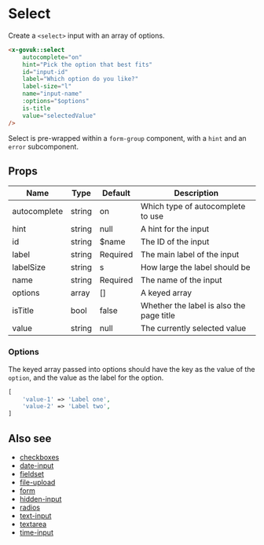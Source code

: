 # Select

Create a `<select>` input with an array of options.

```html
<x-govuk::select
    autocomplete="on"
    hint="Pick the option that best fits"
    id="input-id"
    label="Which option do you like?"
    label-size="l"
    name="input-name"
    :options="$options"
    is-title
    value="selectedValue"
/>
```

Select is pre-wrapped within a `form-group` component, with a `hint` and an `error` subcomponent.

## Props

| Name         | Type   | Default  | Description |
| ------------ | ------ | -------- | ----------- |
| autocomplete | string | on       | Which type of autocomplete to use |
| hint         | string | null     | A hint for the input |
| id           | string | $name    | The ID of the input |
| label        | string | Required | The main label of the input |
| labelSize    | string | s        | How large the label should be |
| name         | string | Required | The name of the input |
| options      | array  | []       | A keyed array |
| isTitle      | bool   | false    | Whether the label is also the page title |
| value        | string | null     | The currently selected value |

### Options

The keyed array passed into options should have the key as the value of the `option`, and the value as the label for the option.

```php
[
    'value-1' => 'Label one',
    'value-2' => 'Label two',
]
```

## Also see

* [checkboxes](checkboxes.md)
* [date-input](date-input.md)
* [fieldset](fieldset.md)
* [file-upload](file-upload.md)
* [form](form.md)
* [hidden-input](hidden-input.md)
* [radios](radios.md)
* [text-input](text-input.md)
* [textarea](textarea.md)
* [time-input](time-input.md)
